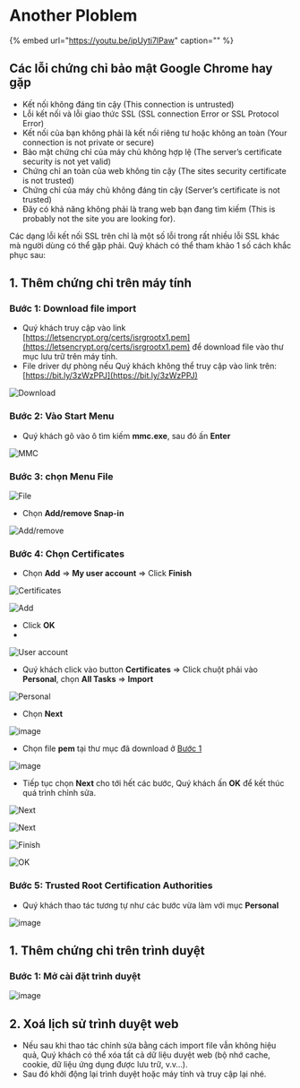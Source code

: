 # Another Ploblem


{% embed url="https://youtu.be/ipUyti7lPaw" caption="" %}

## Các lỗi chứng chỉ bảo mật Google Chrome hay gặp

* Kết nối không đáng tin cậy \(This connection is untrusted\)
* Lỗi kết nối và lỗi giao thức SSL \(SSL connection Error or SSL Protocol Error\)
* Kết nối của bạn không phải là kết nối riêng tư hoặc không an toàn \(Your connection is not private or secure\)
* Bảo mật chứng chỉ của máy chủ không hợp lệ \(The server’s certificate security is not yet valid\)
* Chứng chỉ an toàn của web không tin cậy \(The sites security certificate is not trusted\)
* Chứng chỉ của máy chủ không đáng tin cậy \(Server’s certificate is not trusted\)
* Đây có khả năng không phải là trang web bạn đang tìm kiếm \(This is probably not the site you are looking for\).

Các dạng lỗi kết nối SSL trên chỉ là một số lỗi trong rất nhiều lỗi SSL khác mà người dùng có thể gặp phải. Quý khách có thể tham khảo 1 số cách khắc phục sau:

## 1. Thêm chứng chỉ trên máy tính

### Bước 1: Download file import

* Quý khách truy cập vào link [https://letsencrypt.org/certs/isrgrootx1.pem](https://letsencrypt.org/certs/isrgrootx1.pem) để download file vào thư mục lưu trữ trên máy tính.
* File driver dự phòng nếu Quý khách không thể truy cập vào link trên: [https://bit.ly/3zWzPPJ](https://bit.ly/3zWzPPJ)

![Download](https://user-images.githubusercontent.com/73226975/135574024-02b993c6-03bd-47f9-b3a6-f152fc90584f.png)

### Bước 2: Vào Start Menu

* Quý khách gõ vào ô tìm kiếm **mmc.exe**, sau đó ấn **Enter**

![MMC](https://user-images.githubusercontent.com/73226975/135575282-b8db95c1-9529-4323-941c-1a8946831bf3.png)

### Bước 3: chọn **Menu File**

![File](https://user-images.githubusercontent.com/73226975/135575387-0c5bac89-e754-4413-bdf0-40a424663926.png)

* Chọn **Add/remove Snap-in**

![Add/remove](https://user-images.githubusercontent.com/73226975/135575553-65ead00a-71f6-4007-a1fe-a26b30bed3c7.png)

### Bước 4: Chọn **Certificates**

* Chọn **Add** =&gt; **My user account** =&gt; Click **Finish**

![Certificates](https://user-images.githubusercontent.com/73226975/135575741-f7eb220d-dee4-4943-8aeb-db79188cda3d.png)

![Add](https://user-images.githubusercontent.com/73226975/135575845-5b2314e1-b7a2-45d6-91bc-36a54c364e9b.png)

* Click **OK**
* 
![User account](https://user-images.githubusercontent.com/73226975/135575741-f7eb220d-dee4-4943-8aeb-db79188cda3d.png)


* Quý khách click vào button **Certificates** =&gt; Click chuột phải vào **Personal**, chọn **All Tasks** =&gt; **Import**

![Personal](https://user-images.githubusercontent.com/73226975/135576291-47947ff4-77fb-4a15-aa64-daa654213ca8.png)

* Chọn **Next**

![image](https://user-images.githubusercontent.com/73226975/135578126-8480484a-99b8-4319-be76-cdf6ac9d72d3.png)

* Chọn file **pem** tại thư mục đã download ở [Bước 1](https://hd.gobiz.vn/q-and-a/ssl#buoc-1-download-file-import)

![image](https://user-images.githubusercontent.com/73226975/135578288-84653059-e35d-4472-9a92-6aad86565f7e.png)

* Tiếp tục chọn **Next** cho tới hết các bước, Quý khách ấn **OK** để kết thúc quá trình chỉnh sửa.

![Next](https://user-images.githubusercontent.com/73226975/135578312-4b5614da-fdec-43c0-bd89-e457828456f5.png)

![Next](https://user-images.githubusercontent.com/73226975/135578431-56d78ccc-aa38-4758-b90f-d781d5eadebc.png)

![Finish](https://user-images.githubusercontent.com/73226975/135583095-f13f380d-13da-4e38-ab75-c0b7a0de0cf9.png)

![OK](https://user-images.githubusercontent.com/73226975/135582876-c5d712b0-c819-4c01-9b0c-0b4414fb148c.png)

### Bước 5: Trusted Root Certification Authorities

* Quý khách thao tác tương tự như các bước vừa làm với mục **Personal**

![image](https://user-images.githubusercontent.com/73226975/136367202-ec8a963a-3b8f-4264-81a5-fd2bc51f7b69.png)


## 1. Thêm chứng chỉ trên trình duyệt

### Bước 1: Mở cài đặt trình duyệt


![image](https://user-images.githubusercontent.com/73226975/136367776-98e93fd0-824c-4c6f-8e01-ef86cb34a3d1.png)




## 2. Xoá lịch sử trình duyệt web

* Nếu sau khi thao tác chỉnh sửa bằng cách import file vẫn không hiệu quả, Quý khách có thể xóa tất cả dữ liệu duyệt web \(bộ nhớ cache, cookie, dữ liệu ứng dụng được lưu trữ, v.v…\).
* Sau đó khởi động lại trình duyệt hoặc máy tính và truy cập lại nhé.

